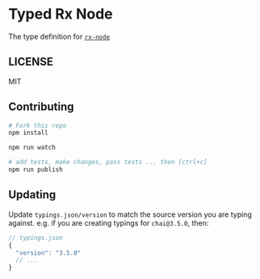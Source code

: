 # Typed Rx Node
The type definition for [`rx-node`](https://github.com/Reactive-Extensions/rx-node)

## LICENSE
MIT

## Contributing

```sh
# Fork this repo
npm install

npm run watch

# add tests, make changes, pass tests ... then [ctrl+c]
npm run publish
```

## Updating
Update `typings.json/version` to match the source version you are typing against.
e.g. if you are creating typings for `chai@3.5.0`, then:
```js
// typings.json
{
  "version": "3.5.0"
  // ...
}
```
